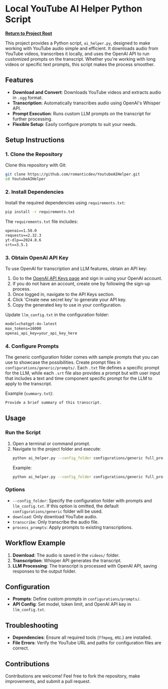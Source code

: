 # Local YouTube AI Helper Python Script

[**Return to Project Root**](/README.md)

This project provides a Python script, `ai_helper.py`, designed to make working with YouTube audio simple and efficient. It downloads audio from YouTube videos, transcribes it locally, and uses the OpenAI API to run customized prompts on the transcript. Whether you're working with long videos or specific text prompts, this script makes the process smoother.

## Features

- **Download and Convert**: Downloads YouTube videos and extracts audio in `.ogg` format.
- **Transcription**: Automatically transcribes audio using OpenAI's Whisper API.
- **Prompt Execution**: Runs custom LLM prompts on the transcript for further processing.
- **Flexible Setup**: Easily configure prompts to suit your needs.

## Setup Instructions

### 1. Clone the Repository

Clone this repository with Git:

```bash
git clone https://github.com/romanticdev/YoutubeAIHelper.git
cd YoutubeAIHelper
```

### 2. Install Dependencies

Install the required dependencies using `requirements.txt`:

```bash
pip install -r requirements.txt
```

The `requirements.txt` file includes:

```txt
openai==1.50.0
requests==2.32.3
yt-dlp==2024.8.6
srt==3.5.1
```

### 3. Obtain OpenAI API Key

To use OpenAI for transcription and LLM features, obtain an API key:

1. Go to the [OpenAI API Keys page](https://platform.openai.com/account/api-keys) and sign in using your OpenAI account.
2. If you do not have an account, create one by following the sign-up process.
3. Once logged in, navigate to the API Keys section.
4. Click 'Create new secret key' to generate your API key.
5. Copy the generated key to use in your configuration.

Update `llm_config.txt` in the configuration folder:

```txt
model=chatgpt-4o-latest
max_tokens=16000
openai_api_key=your_api_key_here
```

### 4. Configure Prompts

The generic configuration folder comes with sample prompts that you can use to showcase the possibilities. Create prompt files in `configurations/generic/prompts/`. Each `.txt` file defines a specific prompt for the LLM, while each `.srt` file also provides a prompt but with user input that includes a text and time component specific prompt for the LLM to apply to the transcript.

Example (`summary.txt`):

```txt
Provide a brief summary of this transcript.
```

## Usage

### Run the Script

1. Open a terminal or command prompt.
2. Navigate to the project folder and execute:
   ```bash
   python ai_helper.py --config_folder configurations/generic full_process <YouTube_URL>
   ```
   Example:
   ```bash
   python ai_helper.py --config_folder configurations/generic full_process https://www.youtube.com/watch?v=dQw4w9WgXcQ
   ```

### Options

- `--config_folder`: Specify the configuration folder with prompts and `llm_config.txt`. If this option is omitted, the default `configurations/generic` folder will be used.
- `download`: Only download YouTube audio.
- `transcribe`: Only transcribe the audio file.
- `process_prompts`: Apply prompts to existing transcriptions.

## Workflow Example

1. **Download**: The audio is saved in the `videos/` folder.
2. **Transcription**: Whisper API generates the transcript.
3. **LLM Processing**: The transcript is processed with OpenAI API, saving responses to the output folder.

## Configuration

- **Prompts**: Define custom prompts in `configurations/prompts/`.
- **API Config**: Set model, token limit, and OpenAI API key in `llm_config.txt`.

## Troubleshooting

- **Dependencies**: Ensure all required tools (`ffmpeg`, etc.) are installed.
- **File Errors**: Verify the YouTube URL and paths for configuration files are correct.

## Contributions

Contributions are welcome! Feel free to fork the repository, make improvements, and submit a pull request.


